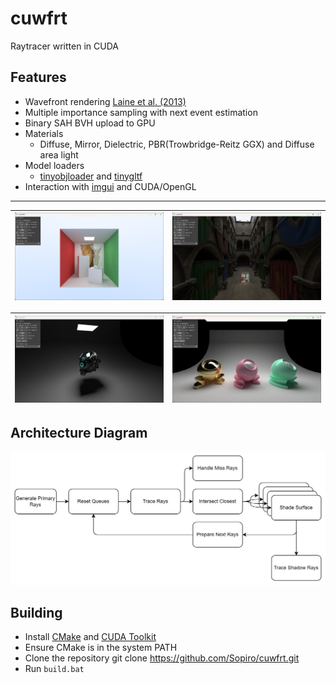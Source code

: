 # cuwfrt

Raytracer written in CUDA

## Features
- Wavefront rendering [Laine et al. (2013)](https://research.nvidia.com/sites/default/files/pubs/2013-07_Megakernels-Considered-Harmful/laine2013hpg_paper.pdf)
- Multiple importance sampling with next event estimation
- Binary SAH BVH upload to GPU
- Materials
  - Diffuse, Mirror, Dielectric, PBR(Trowbridge-Reitz GGX) and Diffuse area light
- Model loaders
  - [tinyobjloader](https://github.com/tinyobjloader/tinyobjloader) and [tinygltf](https://github.com/syoyo/tinygltf)
- Interaction with [imgui](https://github.com/ocornut/imgui) and CUDA/OpenGL

---

![sc1](.github/screenshot.png) | ![sc2](.github/screenshot2.png)
|--|--|

![sc3](.github/screenshot3.png) | ![sc4](.github/screenshot4.png)
|--|--|

## Architecture Diagram
![diagram](.github/diagram.drawio.png)

## Building
- Install [CMake](https://cmake.org/install/) and [CUDA Toolkit](https://developer.nvidia.com/cuda-toolkit-archive)
- Ensure CMake is in the system PATH
- Clone the repository git clone https://github.com/Sopiro/cuwfrt.git
- Run `build.bat`